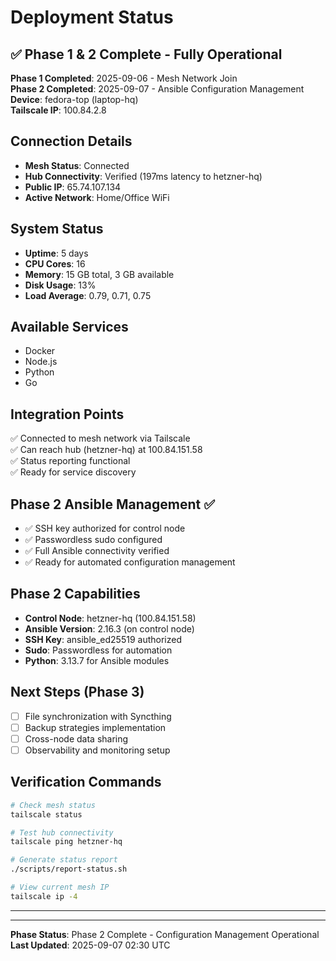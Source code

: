 # Deployment Status

## ✅ Phase 1 & 2 Complete - Fully Operational

**Phase 1 Completed**: 2025-09-06 - Mesh Network Join  
**Phase 2 Completed**: 2025-09-07 - Ansible Configuration Management  
**Device**: fedora-top (laptop-hq)  
**Tailscale IP**: 100.84.2.8  

## Connection Details

- **Mesh Status**: Connected
- **Hub Connectivity**: Verified (197ms latency to hetzner-hq)
- **Public IP**: 65.74.107.134
- **Active Network**: Home/Office WiFi

## System Status

- **Uptime**: 5 days
- **CPU Cores**: 16
- **Memory**: 15 GB total, 3 GB available
- **Disk Usage**: 13%
- **Load Average**: 0.79, 0.71, 0.75

## Available Services

- Docker
- Node.js
- Python
- Go

## Integration Points

✅ Connected to mesh network via Tailscale  
✅ Can reach hub (hetzner-hq) at 100.84.151.58  
✅ Status reporting functional  
✅ Ready for service discovery  

## Phase 2 Ansible Management ✅

- ✅ SSH key authorized for control node
- ✅ Passwordless sudo configured
- ✅ Full Ansible connectivity verified
- ✅ Ready for automated configuration management

## Phase 2 Capabilities

- **Control Node**: hetzner-hq (100.84.151.58)
- **Ansible Version**: 2.16.3 (on control node)
- **SSH Key**: ansible_ed25519 authorized
- **Sudo**: Passwordless for automation
- **Python**: 3.13.7 for Ansible modules

## Next Steps (Phase 3)

- [ ] File synchronization with Syncthing
- [ ] Backup strategies implementation
- [ ] Cross-node data sharing
- [ ] Observability and monitoring setup

## Verification Commands

```bash
# Check mesh status
tailscale status

# Test hub connectivity
tailscale ping hetzner-hq

# Generate status report
./scripts/report-status.sh

# View current mesh IP
tailscale ip -4
```

---

---

**Phase Status**: Phase 2 Complete - Configuration Management Operational  
**Last Updated**: 2025-09-07 02:30 UTC